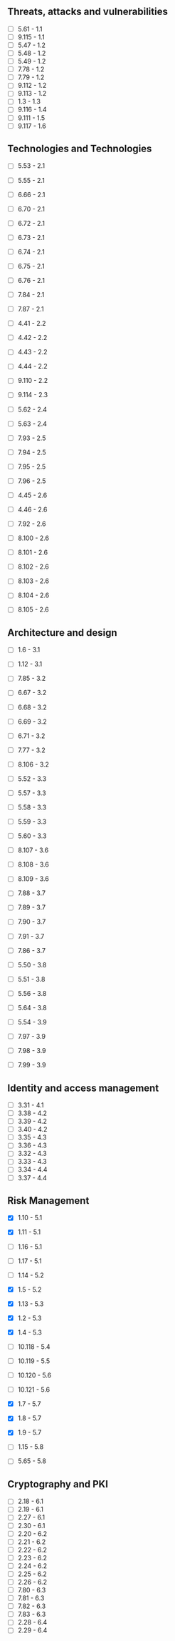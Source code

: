 ## Threats, attacks and vulnerabilities

- [ ] 5.61 - 1.1
- [ ] 9.115 - 1.1
- [ ] 5.47 - 1.2
- [ ] 5.48 - 1.2
- [ ] 5.49 - 1.2
- [ ] 7.78 - 1.2
- [ ] 7.79 - 1.2
- [ ] 9.112 - 1.2
- [ ] 9.113 - 1.2
- [ ] 1.3 - 1.3
- [ ] 9.116 - 1.4
- [ ] 9.111 - 1.5
- [ ] 9.117 - 1.6

## Technologies and Technologies

- [ ] 5.53 - 2.1
- [ ] 5.55 - 2.1
- [ ] 6.66 - 2.1
- [ ] 6.70 - 2.1
- [ ] 6.72 - 2.1
- [ ] 6.73 - 2.1
- [ ] 6.74 - 2.1
- [ ] 6.75 - 2.1
- [ ] 6.76 - 2.1
- [ ] 7.84 - 2.1
- [ ] 7.87 - 2.1
- [ ] 4.41 - 2.2
- [ ] 4.42 - 2.2
- [ ] 4.43 - 2.2
- [ ] 4.44 - 2.2
- [ ] 9.110 - 2.2
- [ ] 9.114 - 2.3
- [ ] 5.62 - 2.4
- [ ] 5.63 - 2.4
- [ ] 7.93 - 2.5
- [ ] 7.94 - 2.5
- [ ] 7.95 - 2.5
- [ ] 7.96 - 2.5
- [ ] 4.45 - 2.6
- [ ] 4.46 - 2.6
- [ ] 7.92 - 2.6
- [ ] 8.100 - 2.6
- [ ] 8.101 - 2.6
- [ ] 8.102 - 2.6
- [ ] 8.103 - 2.6
- [ ] 8.104 - 2.6
- [ ] 8.105 - 2.6
 

## Architecture and design

- [ ] 1.6 - 3.1
- [ ] 1.12 - 3.1
- [ ] 7.85 - 3.2
- [ ] 6.67 - 3.2
- [ ] 6.68 - 3.2
- [ ] 6.69 - 3.2
- [ ] 6.71 - 3.2
- [ ] 7.77 - 3.2
- [ ] 8.106 - 3.2
- [ ] 5.52 - 3.3
- [ ] 5.57 - 3.3
- [ ] 5.58 - 3.3
- [ ] 5.59 - 3.3
- [ ] 5.60 - 3.3
- [ ] 8.107 - 3.6
- [ ] 8.108 - 3.6
- [ ] 8.109 - 3.6
- [ ] 7.88 - 3.7
- [ ] 7.89 - 3.7
- [ ] 7.90 - 3.7
- [ ] 7.91 - 3.7
- [ ] 7.86 - 3.7
- [ ] 5.50 - 3.8
- [ ] 5.51 - 3.8
- [ ] 5.56 - 3.8
- [ ] 5.64 - 3.8
- [ ] 5.54 - 3.9
- [ ] 7.97 - 3.9
- [ ] 7.98 - 3.9
- [ ] 7.99 - 3.9


## Identity and access management

- [ ] 3.31 - 4.1
- [ ] 3.38 - 4.2
- [ ] 3.39 - 4.2
- [ ] 3.40 - 4.2
- [ ] 3.35 - 4.3
- [ ] 3.36 - 4.3
- [ ] 3.32 - 4.3
- [ ] 3.33 - 4.3
- [ ] 3.34 - 4.4
- [ ] 3.37 - 4.4

## Risk Management

- [x] 1.10   - 5.1
- [x] 1.11   - 5.1
- [ ] 1.16   - 5.1
- [ ] 1.17   - 5.1
- [ ] 1.14   - 5.2
- [x] 1.5    - 5.2
- [x] 1.13   - 5.3
- [x] 1.2    - 5.3
- [x] 1.4    - 5.3
- [ ] 10.118 - 5.4
- [ ] 10.119 - 5.5
- [ ] 10.120 - 5.6
- [ ] 10.121 - 5.6
- [x] 1.7    - 5.7
- [x] 1.8    - 5.7
- [x] 1.9    - 5.7
- [ ] 1.15   - 5.8
- [ ] 5.65   - 5.8


## Cryptography and PKI

- [ ] 2.18 - 6.1
- [ ] 2.19 - 6.1
- [ ] 2.27 - 6.1
- [ ] 2.30 - 6.1
- [ ] 2.20 - 6.2
- [ ] 2.21 - 6.2
- [ ] 2.22 - 6.2
- [ ] 2.23 - 6.2
- [ ] 2.24 - 6.2
- [ ] 2.25 - 6.2
- [ ] 2.26 - 6.2
- [ ] 7.80 - 6.3
- [ ] 7.81 - 6.3
- [ ] 7.82 - 6.3
- [ ] 7.83 - 6.3
- [ ] 2.28 - 6.4
- [ ] 2.29 - 6.4
